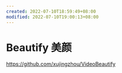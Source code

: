 ```yaml
---
created: 2022-07-10T18:59:49+08:00
modified: 2022-07-10T19:00:13+08:00
---
```


# Beautify 美颜

https://github.com/xujingzhou/VideoBeautify
